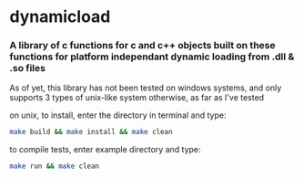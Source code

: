 # dynamicload
### A library of c functions for c and c++ objects built on these functions for platform independant dynamic loading from .dll &amp; .so files

As of yet, this library has not been tested on windows systems, and only supports 3 types of unix-like system otherwise, as far as I've tested

on unix, to install, enter the directory in terminal and type:
```sh
make build && make install && make clean
```
to compile tests, enter example directory and type:
```sh
make run && make clean
```
